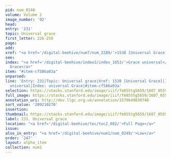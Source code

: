 ```yaml
---
pid: num_0248
volume: Volume 2
image_number: '92'
head:
entry: '231'
topic: Universal grace
first_letter: 226-250
page:
add:
xref: "<a href='/digital-beehive/num7/num_2289/'>1538 [Universal Grace]</a>"
see:
index: "<a href='/digital-beehive/index2/index_1653/'>Grace universal</a>|<a href='/digital-beehive/index5/index_4321/'>universal
  Grace</a>"
item: "#item-cf586a03a"
unparsed:
line: 'Entry: 231|Topic: Universal grace|Xref: 1538 [Universal Grace]|Index: Grace
  universal|Index: universal Grace|#item-cf586a03a'
selection: https://stacks.stanford.edu/image/iiif/fm855tg5659/1607_0559/816,270,2998,567/full/0/default.jpg
full_image: https://stacks.stanford.edu/image/iiif/fm855tg5659/1607_0559/full/full/0/default.jpg
annotation_uri: http://dev.llgc.org.uk/annotation/1570649830748
sort_value: '209210270'
insertion:
thumbnail: https://stacks.stanford.edu/image/iiif/fm855tg5659/1607_0559/816,270,600,180/250,/0/default.jpg
label: 231. Universal grace
location: "<a href='/digital-beehive/toc/toc2_082/'>Full Page</a>"
issue:
also_in_entry: "<a href='/digital-beehive/num1/num_0249/'>Low</a>"
order: '247'
layout: alpha_item
collection: num1
---
```

